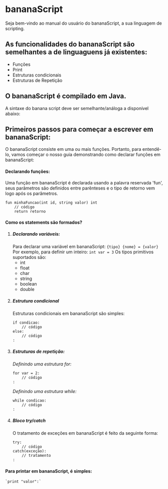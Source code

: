 # bananaScript
Seja bem-vindo ao manual do usuário do bananaScript, a sua linguagem de scripting.

## As funcionalidades do bananaScript são semelhantes a de linguaguens já existentes:

 - Funções
 - Print
 - Estruturas condicionais
 - Estruturas de Repetição

## O bananaScript é compilado em Java.
A sintaxe do banana script deve ser semelhante/análoga a disponível abaixo:

## Primeiros passos para começar a escrever em bananaScript:
O bananaScript consiste em uma ou mais funções. Portanto, para entendê-lo, vamos começar o nosso guia demonstrando como declarar funções em bananaScript:
#### Declarando funções: 
Uma função em bananaScript é declarada usando a palavra reservada 'fun', seus parâmetros são definidos entre parênteses e o tipo de retorno vem logo após os parâmetros. 
```
fun minhaFuncao(int id, string valor) int
    // código
    return retorno
```

#### Como os statements são formados? 
1. ##### Declarando variáveis: 
    Para declarar uma variável em bananaScript: 
    `{tipo} {nome} = {valor}`
    Por exemplo, para definir um inteiro: 
    `int var = 3`
    Os tipos primitivos suportados são: 
    - int 
    - float
    - char
    - string
    - boolean
    - double
2. ##### Estrutura condicional
    Estruturas condicionais em bananaScript são simples: 
    ```
    if condicao: 
        // código
    else: 
        // código
    :
    ```
2. ##### Estruturas de repetição: 
    *Definindo uma estrutura for:*
    ```
    for var = 2: 
        // código
    :
    ```
    *Definindo uma estrutura while:*
    ```
    while condicao: 
        // código
    :
    ```
4. ##### Bloco try/catch
    O tratamento de exceções em bananaScript é feito da seguinte forma: 
    ```
    try: 
        // código
    catch(exceção): 
        // tratamento
    :
    ```

#### Para printar em bananaScript, é simples: 
    `print "valor":`